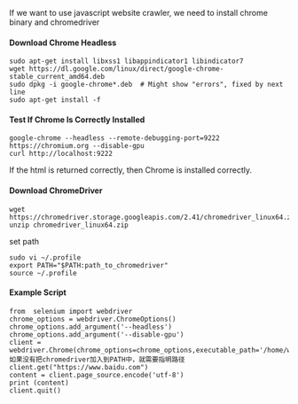 If we want to use javascript website crawler, we need to install chrome binary and chromedriver

#### Download Chrome Headless
```
sudo apt-get install libxss1 libappindicator1 libindicator7
wget https://dl.google.com/linux/direct/google-chrome-stable_current_amd64.deb
sudo dpkg -i google-chrome*.deb  # Might show "errors", fixed by next line
sudo apt-get install -f
```


#### Test If Chrome Is Correctly Installed
```
google-chrome --headless --remote-debugging-port=9222 https://chromium.org --disable-gpu
curl http://localhost:9222
```
If the html is returned correctly, then Chrome is installed correctly.


#### Download ChromeDriver
```
wget https://chromedriver.storage.googleapis.com/2.41/chromedriver_linux64.zip
unzip chromedriver_linux64.zip
```

set path
```
sudo vi ~/.profile
export PATH="$PATH:path_to_chromedriver"
source ~/.profile
```


#### Example Script
```
from  selenium import webdriver
chrome_options = webdriver.ChromeOptions()
chrome_options.add_argument('--headless')
chrome_options.add_argument('--disable-gpu')
client = webdriver.Chrome(chrome_options=chrome_options,executable_path='/home/wx/application/chromedriver')# 如果没有把chromedriver加入到PATH中，就需要指明路径
client.get("https://www.baidu.com")
content = client.page_source.encode('utf-8')
print (content)
client.quit()
```
